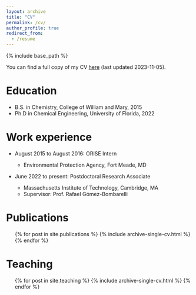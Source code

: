 ```yaml
---
layout: archive
title: "CV"
permalink: /cv/
author_profile: true
redirect_from:
  - /resume
---
```


{% include base_path %}

You can find a full copy of my CV [here](https://ajhoffman1229.github.io/files/CV.pdf) (last updated 2023-11-05).

Education
======
* B.S. in Chemistry, College of William and Mary, 2015
* Ph.D in Chemical Engineering, University of Florida, 2022

Work experience
======
* August 2015 to August 2016: ORISE Intern
  * Environmental Protection Agency, Fort Meade, MD

* June 2022 to present: Postdoctoral Research Associate
  * Massachusetts Institute of Technology, Cambridge, MA
  * Supervisor: Prof. Rafael G&oacute;mez-Bombarelli
  
Publications
======
  <ul>{% for post in site.publications %}
    {% include archive-single-cv.html %}
  {% endfor %}</ul>
    
Teaching
======
  <ul>{% for post in site.teaching %}
    {% include archive-single-cv.html %}
  {% endfor %}</ul>